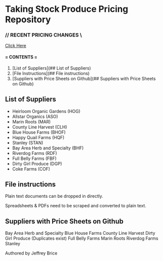 # Taking Stock Produce Pricing Repository

### // RECENT PRICING CHANGES \\

[Click Here](https://github.com/takingStockProduce/pricing/blob/master/RECENT_CHANGES.md/)

#### = CONTENTS =

1. [List of Suppliers](## List of Suppliers)
2. [File Instructions](## File instructions)
3. [Suppliers with Price Sheets on Github](## Suppliers with Price Sheets on Github)


## List of Suppliers

* Heirloom Organic Gardens (HOG)
* Allstar Organics (ASO)
* Marin Roots (MAR)
* County Line Harvest (CLH)
* Blue House Farms (BHOF)
* Happy Quail Farms (HQF)
* Stanley (STAN)
* Bay Area Herb and Specialty (BHF)
* Riverdog Farms (RDF)
* Full Belly Farms (FBF)
* Dirty Girl Produce (DGP)
* Coke Farms (COF)

## File instructions

Plain text documents can be dropped in directly.

Spreadsheets & PDFs need to be scraped and converted to plain text.

## Suppliers with Price Sheets on Github

Bay Area Herb and Specialty
Blue House Farms
County Line Harvest
Dirty Girl Produce (Duplicates exist)
Full Belly Farms
Marin Roots
Riverdog Farms
Stanley



Authored by Jeffrey Brice

